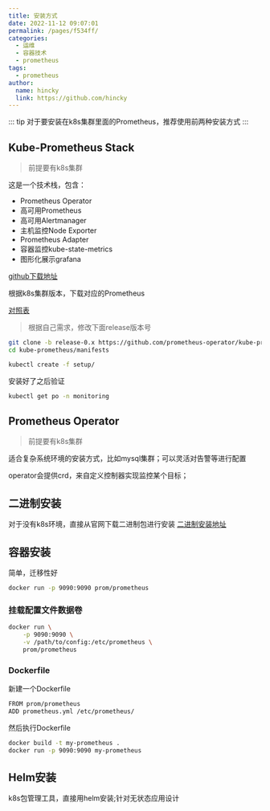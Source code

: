 ```yaml
---
title: 安装方式
date: 2022-11-12 09:07:01
permalink: /pages/f534ff/
categories:
  - 运维
  - 容器技术
  - prometheus
tags:
  - prometheus
author: 
  name: hincky
  link: https://github.com/hincky
---
```


::: tip
对于要安装在k8s集群里面的Prometheus，推荐使用前两种安装方式
:::

## Kube-Prometheus Stack

> 前提要有k8s集群

这是一个技术栈，包含：
- Prometheus Operator
- 高可用Prometheus
- 高可用Alertmanager
- 主机监控Node Exporter
- Prometheus Adapter
- 容器监控kube-state-metrics
- 图形化展示grafana

[github下载地址](https://github.com/prometheus-operator/kube-prometheus)

根据k8s集群版本，下载对应的Prometheus

[对照表](https://github.com/prometheus-operator/kube-prometheus#compatibility)

> 根据自己需求，修改下面release版本号

```sh
git clone -b release-0.x https://github.com/prometheus-operator/kube-prometheus.git
cd kube-prometheus/manifests

kubectl create -f setup/
```

安装好了之后验证
```sh
kubectl get po -n monitoring
```



## Prometheus Operator

> 前提要有k8s集群

适合复杂系统环境的安装方式，比如mysql集群；可以灵活对告警等进行配置

operator会提供crd，来自定义控制器实现监控某个目标；





## 二进制安装
对于没有k8s环境，直接从官网下载二进制包进行安装
[二进制安装地址](https://prometheus.io/download/)

## 容器安装

简单，迁移性好

```sh
docker run -p 9090:9090 prom/prometheus
```
### 挂载配置文件数据卷

```sh
docker run \
    -p 9090:9090 \
    -v /path/to/config:/etc/prometheus \
    prom/prometheus
```

### Dockerfile

新建一个Dockerfile

```bash
FROM prom/prometheus
ADD prometheus.yml /etc/prometheus/
```

然后执行Dockerfile

```sh
docker build -t my-prometheus .
docker run -p 9090:9090 my-prometheus
```

## Helm安装

k8s包管理工具，直接用helm安装;针对无状态应用设计

